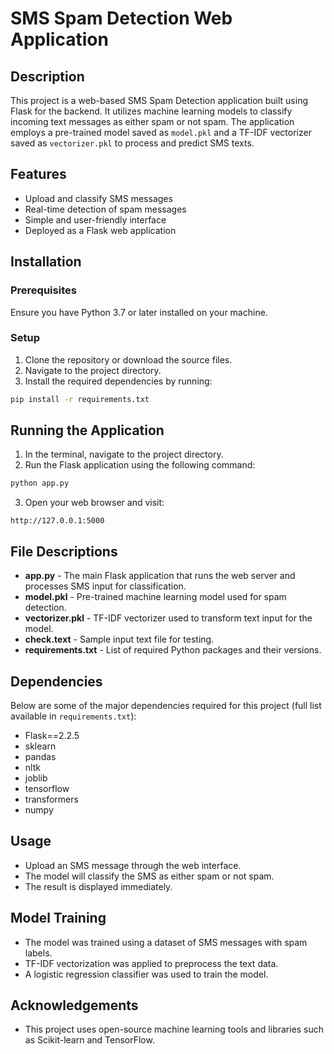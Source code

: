 # SMS Spam Detection Web Application

## Description
This project is a web-based SMS Spam Detection application built using Flask for the backend. It utilizes machine learning models to classify incoming text messages as either spam or not spam. The application employs a pre-trained model saved as `model.pkl` and a TF-IDF vectorizer saved as `vectorizer.pkl` to process and predict SMS texts.

## Features
- Upload and classify SMS messages
- Real-time detection of spam messages
- Simple and user-friendly interface
- Deployed as a Flask web application

## Installation

### Prerequisites
Ensure you have Python 3.7 or later installed on your machine.

### Setup
1. Clone the repository or download the source files.
2. Navigate to the project directory.
3. Install the required dependencies by running:

```bash
pip install -r requirements.txt
```

## Running the Application
1. In the terminal, navigate to the project directory.
2. Run the Flask application using the following command:

```bash
python app.py
```

3. Open your web browser and visit:

```
http://127.0.0.1:5000
```

## File Descriptions
- **app.py** - The main Flask application that runs the web server and processes SMS input for classification.
- **model.pkl** - Pre-trained machine learning model used for spam detection.
- **vectorizer.pkl** - TF-IDF vectorizer used to transform text input for the model.
- **check.text** - Sample input text file for testing.
- **requirements.txt** - List of required Python packages and their versions.

## Dependencies
Below are some of the major dependencies required for this project (full list available in `requirements.txt`):
- Flask==2.2.5
- sklearn
- pandas
- nltk
- joblib
- tensorflow
- transformers
- numpy

## Usage
- Upload an SMS message through the web interface.
- The model will classify the SMS as either spam or not spam.
- The result is displayed immediately.

## Model Training
- The model was trained using a dataset of SMS messages with spam labels.
- TF-IDF vectorization was applied to preprocess the text data.
- A logistic regression classifier was used to train the model.

## Acknowledgements
- This project uses open-source machine learning tools and libraries such as Scikit-learn and TensorFlow.

